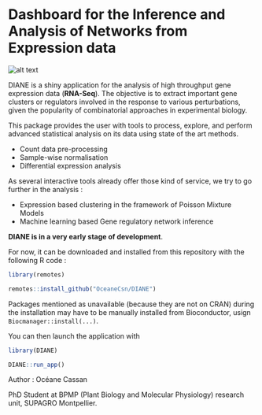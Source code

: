  
# Dashboard for the Inference and Analysis of Networks from Expression data
![alt text](inst/app/www/favicon.ico "DIANE")

DIANE is a shiny application for the analysis of high throughput gene expression data (**RNA-Seq**). The objective is to extract important gene clusters or regulators involved in the response to various perturbations, given the popularity of combinatorial approaches in experimental biology.

This package provides the user with tools to process, explore, and perform advanced statistical analysis on its data using state of the art methods.

+ Count data pre-processing
+ Sample-wise normalisation
+ Differential expression analysis

As several interactive tools already offer those kind of service, we try to go further in the analysis :
+ Expression based clustering in the framework of Poisson Mixture Models
+ Machine learning based Gene regulatory network inference

**DIANE is in a very early stage of development**.

For now, it can be downloaded and installed from this repository with the following R code :

```R
library(remotes)

remotes::install_github("OceaneCsn/DIANE")
```


Packages mentioned as unavailable (because they are not on CRAN) during the installation may have to be manually installed from Bioconductor, usign ```Biocmanager::install(...)```.

You can then launch the application with 

```R
library(DIANE)

DIANE::run_app()
```

Author : Océane Cassan

PhD Student at BPMP (Plant Biology and Molecular Physiology) research unit, SUPAGRO Montpellier.
